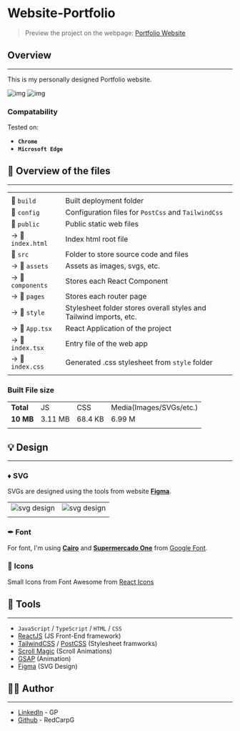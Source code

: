 # Website-Portfolio

> Preview the project on the webpage: [Portfolio Website](https://redcarpg.github.io/Website-Portfolio/)

## Overview

-----------------------------

This is my personally designed Portfolio website.

![img](https://github.com/RedCarpG/DOCS/blob/main/website_portfolio/WebsitePortfolio.png?raw=true)
![img](https://github.com/RedCarpG/DOCS/blob/main/website_portfolio/WebsitePortfolio2.png?raw=true)

### Compatability

Tested on:

- **`Chrome`**
- **`Microsoft Edge`**

## 🔮 Overview of the files

-----------------------------

|   |   |
| --------------------------------- |   --------------------------------- |
|                       |                                                                       |
|  📂 `build`           | Built deployment folder                                               |
|  📂 `config`          | Configuration files for `PostCss` and `TailwindCss`                   |
|  📂 `public`          | Public static web files                                               |
|  -> 📃 `index.html`   | Index html root file                                                  |
|  📂 `src`             | Folder to store source code and files                                 |
|  -> 📂 `assets`       | Assets as images, svgs, etc.                                          |
|  -> 📂 `components`   | Stores each React Component                                           |
|  -> 📂 `pages`        | Stores each router page                                               |
|  -> 📂 `style`        | Stylesheet folder stores overall styles and Tailwind imports, etc.    |
|  -> 📃 `App.tsx`      | React Application of the project                                      |
|  -> 📃 `index.tsx`    | Entry file of the web app                                             |
|  -> 📃 `index.css`    | Generated .css stylesheet from `style` folder                         |
|                       |                                                                       |

### Built File size

|               |           |           |                           |
| -----         | -----     | -----     | -----                     |
| **Total**     | JS        | CSS       | Media(Images/SVGs/etc.)   |
| **10 MB**     | 3.11 MB   | 68.4 KB   | 6.99 M                    |
|               |           |           |                           |


## 💡 Design

-----------------------------

### ♦ **SVG**

SVGs are designed using the tools from website **[Figma](https://www.figma.com/)**.

|     |     |
| --  | --  |
| ![svg design](https://github.com/RedCarpG/DOCS/blob/main/website_portfolio/SVGDesign.jpg?raw=true) | ![svg design](https://github.com/RedCarpG/DOCS/blob/main/website_portfolio/BGDesign.png?raw=true) |
|     |     |

### ✒ **Font**

For font, I'm using **[Cairo](https://fonts.google.com/specimen/Cairo?query=Cairo)** and **[Supermercado One](https://fonts.google.com/specimen/Supermercado+One?query=Supermercado+One)** from [Google Font](https://fonts.google.com/).

### 🍦 **Icons**

Small Icons from Font Awesome from [React Icons](https://react-icons.github.io/react-icons/)

## 🔧 Tools

-----------------------------

- `JavaScript` / `TypeScript` / `HTML` / `CSS`
- [ReactJS](https://reactjs.org/) (JS Front-End framework)
- [TailwindCSS](https://tailwindcss.com/) / [PostCSS](https://postcss.org/) (Stylesheet framworks)
- [Scroll Magic](https://scrollmagic.io/) (Scroll Animations)
- [GSAP](https://greensock.com/gsap/) (Animation)
- [Figma](https://www.figma.com/) (SVG Design)

## 💁‍♂️ Author

-----------------------------

- [LinkedIn](https://www.linkedin.com/in/peng-gao-fr/) - GP
- [Github](https://github.com/RedCarpG) - RedCarpG
